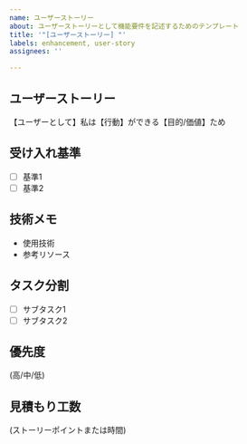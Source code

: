 ```yaml
---
name: ユーザーストーリー
about: ユーザーストーリーとして機能要件を記述するためのテンプレート
title: '"[ユーザーストーリー] "'
labels: enhancement, user-story
assignees: ''

---
```


## ユーザーストーリー
【ユーザーとして】私は【行動】ができる【目的/価値】ため

## 受け入れ基準
- [ ] 基準1
- [ ] 基準2

## 技術メモ
- 使用技術
- 参考リソース

## タスク分割
- [ ] サブタスク1
- [ ] サブタスク2

## 優先度
(高/中/低)

## 見積もり工数
(ストーリーポイントまたは時間)
